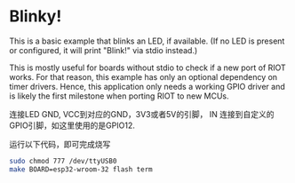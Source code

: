 Blinky!
=======

This is a basic example that blinks an LED, if available. (If no LED is present or configured, it
will print "Blink!" via stdio instead.)

This is mostly useful for boards without stdio to check if a new port of RIOT works. For that
reason, this example has only an optional dependency on timer drivers. Hence, this application only
needs a working GPIO driver and is likely the first milestone when porting RIOT to new MCUs.



连接LED GND, VCC到对应的GND，3V3或者5V的引脚， IN 连接到自定义的GPIO引脚，如这里使用的是GPIO12.

运行以下代码，即可完成烧写
```bash
sudo chmod 777 /dev/ttyUSB0
make BOARD=esp32-wroom-32 flash term
```